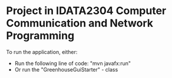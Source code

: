 # Project in IDATA2304 Computer Communication and Network Programming

To run the application, either:
- Run the following line of code: "mvn javafx:run"
- Or run the "GreenhouseGuiStarter" - class